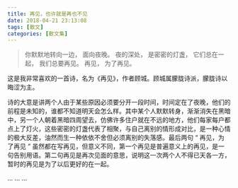 ```yaml
---
title: 再见，也许就是再也不见
date: 2018-04-21 23:13:08
tags: [散文]
categories: [散文集]
---
```


> 你默默地转向一边，
> 面向夜晚。
> 夜的深处，
> 是密密的灯盏，
> 它们总在一起，
> 我们总要再见。
> 再见，
> 为了再见。

这是我非常喜欢的一首诗，名为《再见》，作者顾城。顾城属朦胧诗派，朦胧诗以晦涩为主。

诗的大意是讲两个人由于某些原因必须要分开一段时间，时间定在了夜晚，他们的前程是未知的，谁都不知道明天会怎么样。其中某个人默默转身，渐渐消失在黑暗中，另一个人朝着黑暗四周望去，仿佛许多住户就在不远的地方，他们每家每户都点上了灯火，这些密密的灯盏代表了相聚，与自己离别的情形成对比，是一种心情的极大反差，油然而生一种依依不舍但必须离别的失落感。最后两句 “ 再见，为了再见 ” 虽然都在写再见，但意义不同，第一个再见是普遍意义上的再见，是一句告别用语。第二句再见是再次见面的意思，说明这一次两个人不得已天各一方，暂时的再见是为了以后更好的在一起。

...
...
...
